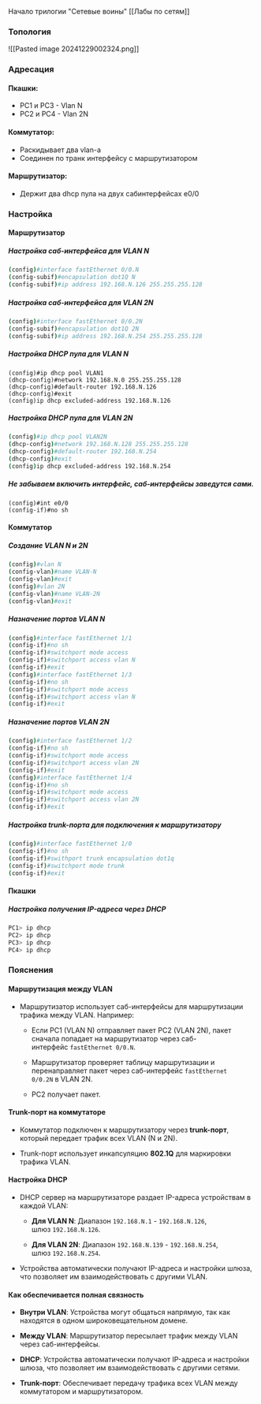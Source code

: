 Начало трилогии "Cетевые воины"
[[Лабы по сетям]]

### Топология 
![[Pasted image 20241229002324.png]]

### Адресация 
#### Пкашки:
- PC1 и PC3 - Vlan N
- PC2 и PC4 - Vlan 2N
#### Коммутатор:
- Раскидывает два vlan-а
- Соединен по транк интерфейсу с маршрутизатором
#### Маршрутизатор: 
- Держит два dhcp пула на двух сабинтерфейсах e0/0

### Настройка
#### Маршрутизатор
##### Настройка саб-интерфейса для VLAN N
``` bash
(config)#interface fastEthernet 0/0.N
(config-subif)#encapsulation dot1Q N
(config-subif)#ip address 192.168.N.126 255.255.255.128
```
##### Настройка саб-интерфейса для VLAN 2N
``` bash
(config)#interface fastEthernet 0/0.2N
(config-subif)#encapsulation dot1Q 2N
(config-subif)#ip address 192.168.N.254 255.255.255.128
```
##### Настройка DHCP пула для VLAN N
```
(config)#ip dhcp pool VLAN1
(dhcp-config)#network 192.168.N.0 255.255.255.128
(dhcp-config)#default-router 192.168.N.126
(dhcp-config)#exit
(config)ip dhcp excluded-address 192.168.N.126
```
##### Настройка DHCP пула для VLAN 2N
``` bash
(config)#ip dhcp pool VLAN2N
(dhcp-config)#network 192.168.N.128 255.255.255.128
(dhcp-config)#default-router 192.168.N.254
(dhcp-config)#exit
(config)ip dhcp excluded-address 192.168.N.254
```
##### Не забываем включить интерфейс, саб-интерфейсы заведутся сами.
```
(config)#int e0/0
(config-if)#no sh
```

#### Коммутатор 
##### Создание VLAN N и 2N
``` bash
(config)#vlan N
(config-vlan)#name VLAN-N
(config-vlan)#exit
(config)#vlan 2N
(config-vlan)#name VLAN-2N
(config-vlan)#exit
```
##### Назначение портов VLAN N
``` bash
(config)#interface fastEthernet 1/1
(config-if)#no sh
(config-if)#switchport mode access
(config-if)#switchport access vlan N
(config-if)#exit
(config)#interface fastEthernet 1/3
(config-if)#no sh
(config-if)#switchport mode access
(config-if)#switchport access vlan N
(config-if)#exit
```
##### Назначение портов VLAN 2N
``` bash
(config)#interface fastEthernet 1/2
(config-if)#no sh
(config-if)#switchport mode access
(config-if)#switchport access vlan 2N
(config-if)#exit
(config)#interface fastEthernet 1/4
(config-if)#no sh
(config-if)#switchport mode access
(config-if)#switchport access vlan 2N
(config-if)#exit
```
##### Настройка trunk-порта для подключения к маршрутизатору
``` bash
(config)#interface fastEthernet 1/0
(config-if)#no sh
(config-if)#swithport trunk encapsulation dot1q
(config-if)#switchport mode trunk
(config-if)#exit
```

#### Пкашки
##### Настройка получения IP-адреса через DHCP
``` bash
PC1> ip dhcp
PC2> ip dhcp
PC3> ip dhcp
PC4> ip dhcp
```


### Пояснения
#### Маршрутизация между VLAN
- Маршрутизатор использует саб-интерфейсы для маршрутизации трафика между VLAN.
	Например:
    - Если PC1 (VLAN N) отправляет пакет PC2 (VLAN 2N), пакет сначала попадает на маршрутизатор через саб-интерфейс `fastEthernet 0/0.N`.
    
    - Маршрутизатор проверяет таблицу маршрутизации и перенаправляет пакет через саб-интерфейс `fastEthernet 0/0.2N` в VLAN 2N.
    
    - PC2 получает пакет.

#### Trunk-порт на коммутаторе
- Коммутатор подключен к маршрутизатору через **trunk-порт**, который передает трафик всех VLAN (N и 2N).
    
- Trunk-порт использует инкапсуляцию **802.1Q** для маркировки трафика VLAN.

#### Настройка DHCP
- DHCP сервер на маршрутизаторе раздает IP-адреса устройствам в каждой VLAN:
    
    - **Для VLAN N**: Диапазон `192.168.N.1` - `192.168.N.126`, шлюз `192.168.N.126`.
        
    - **Для VLAN 2N**: Диапазон `192.168.N.139` - `192.168.N.254`, шлюз `192.168.N.254`.
	
- Устройства автоматически получают IP-адреса и настройки шлюза, что позволяет им взаимодействовать с другими VLAN.

#### Как обеспечивается полная связность
- **Внутри VLAN**: Устройства могут общаться напрямую, так как находятся в одном широковещательном домене.
    
- **Между VLAN**: Маршрутизатор пересылает трафик между VLAN через саб-интерфейсы.
    
- **DHCP**: Устройства автоматически получают IP-адреса и настройки шлюза, что позволяет им взаимодействовать с другими сетями.
    
- **Trunk-порт**: Обеспечивает передачу трафика всех VLAN между коммутатором и маршрутизатором.